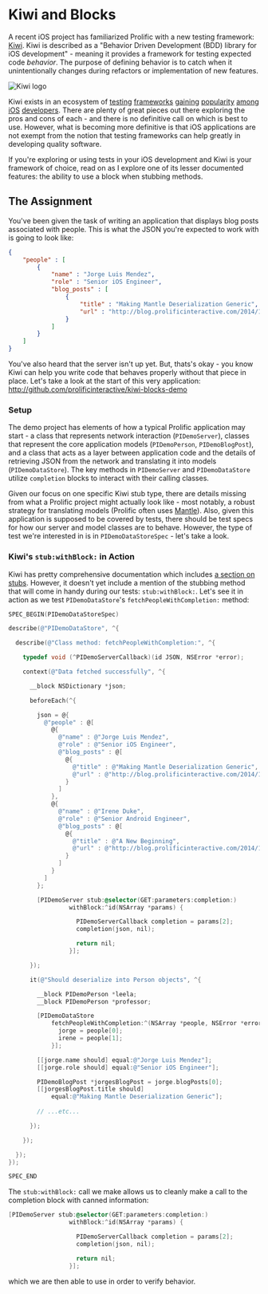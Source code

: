 # Kiwi and Blocks

A recent iOS project has familiarized Prolific with a new testing framework: [Kiwi](https://github.com/kiwi-bdd/Kiwi). Kiwi is described as a "Behavior Driven Development (BDD) library for iOS development" - meaning it provides a framework for testing expected code _behavior_. The purpose of defining behavior is to catch when it unintentionally changes during refactors or implementation of new features. 

![Kiwi logo](https://raw.githubusercontent.com/prolificinteractive/kiwi-blocks-demo/feature/blog_post/images/kiwi1.png?token=AFNCYa8wDXlhi2PZbrN9ffO03SK11W9Eks5Vbe6-wA%3D%3D "Kiwi logo")

Kiwi exists in an ecosystem of [testing](https://developer.apple.com/library/ios/documentation/DeveloperTools/Conceptual/testing_with_xcode/Introduction/Introduction.html) [frameworks](https://github.com/specta/specta) [gaining](https://github.com/kif-framework/KIF) [popularity](https://github.com/calabash/calabash-ios) [among](https://github.com/facebook/ios-snapshot-test-case) [iOS](https://github.com/pivotal/cedar) [developers](https://github.com/Quick/Quick). There are plenty of great pieces out there exploring the pros and cons of each - and there is no definitive call on which is best to use. However, what is becoming more definitive is that iOS applications are not exempt from the notion that testing frameworks can help greatly in developing quality software. 

If you're exploring or using tests in your iOS development and Kiwi is your framework of choice, read on as I explore one of its lesser documented features: the ability to use a block when stubbing methods.

## The Assignment

You've been given the task of writing an application that displays blog posts associated with people. This is what the JSON you're expected to work with is going to look like:

``` JSON
{
	"people" : [
		{
			"name" : "Jorge Luis Mendez",
			"role" : "Senior iOS Engineer",
			"blog_posts" : [
				{
					"title" : "Making Mantle Deserialization Generic",
					"url" : "http://blog.prolificinteractive.com/2014/12/15/making-mantle-deserialization-generic/"
				}
			]
		}
	]
}
```

You've also heard that the server isn't up yet. But, thats's okay - you know Kiwi can help you write code that behaves properly without that piece in place. Let's take a look at the start of this very application: http://github.com/prolificinteractive/kiwi-blocks-demo

### Setup

The demo project has elements of how a typical Prolific application may start - a class that represents network interaction (`PIDemoServer`), classes that represent the core application models (`PIDemoPerson`, `PIDemoBlogPost`), and a class that acts as a layer between application code and the details of retrieving JSON from the network and translating it into models (`PIDemoDataStore`). The key methods in `PIDemoServer` and `PIDemoDataStore` utilize `completion` blocks to interact with their calling classes. 

Given our focus on one specific Kiwi stub type, there are details missing from what a Prolific project might actually look like - most notably, a robust strategy for translating models (Prolific often uses [Mantle](http://blog.prolificinteractive.com/2014/12/15/making-mantle-deserialization-generic/)). Also, given this application is supposed to be covered by tests, there should be test specs for how our server and model classes are to behave. However, the type of test we're interested in is in `PIDemoDataStoreSpec` - let's take a look.

### Kiwi's `stub:withBlock:` in Action

Kiwi has pretty comprehensive documentation which includes [a section on stubs](https://github.com/kiwi-bdd/Kiwi/wiki/Mocks-and-Stubs#stubs). However, it doesn't yet include a mention of the stubbing method that will come in handy during our tests: `stub:withBlock:`. Let's see it in action as we test `PIDemoDataStore`'s `fetchPeopleWithCompletion:` method:

``` objective-c
SPEC_BEGIN(PIDemoDataStoreSpec)

describe(@"PIDemoDataStore", ^{

  describe(@"Class method: fetchPeopleWithCompletion:", ^{

    typedef void (^PIDemoServerCallback)(id JSON, NSError *error);

    context(@"Data fetched successfully", ^{

      __block NSDictionary *json;

      beforeEach(^{

        json = @{
          @"people" : @[
            @{
              @"name" : @"Jorge Luis Mendez",
              @"role" : @"Senior iOS Engineer",
              @"blog_posts" : @[
                @{
                  @"title" : @"Making Mantle Deserialization Generic",
                  @"url" : @"http://blog.prolificinteractive.com/2014/12/15/making-mantle-deserialization-generic/"
                }              
              ]
            },
            @{
              @"name" : @"Irene Duke",
              @"role" : @"Senior Android Engineer",
              @"blog_posts" : @[
                @{
                  @"title" : @"A New Beginning",
                  @"url" : @"http://blog.prolificinteractive.com/2014/11/19/new-beginning/"
                }
              ]
            }
          ]
        };

        [PIDemoServer stub:@selector(GET:parameters:completion:)
                 withBlock:^id(NSArray *params) {

                   PIDemoServerCallback completion = params[2];
                   completion(json, nil);

                   return nil;
                 }];

      });

      it(@"Should deserialize into Person objects", ^{

        __block PIDemoPerson *leela;
        __block PIDemoPerson *professor;

        [PIDemoDataStore
            fetchPeopleWithCompletion:^(NSArray *people, NSError *error) {
              jorge = people[0];
              irene = people[1];
            }];

        [[jorge.name should] equal:@"Jorge Luis Mendez"];
        [[jorge.role should] equal:@"Senior iOS Engineer"];

        PIDemoBlogPost *jorgesBlogPost = jorge.blogPosts[0];
        [[jorgesBlogPost.title should]
            equal:@"Making Mantle Deserialization Generic"];
        
        // ...etc...

      });

    });

  });
});

SPEC_END
```

The `stub:withBlock:` call we make allows us to cleanly make a call to the completion block with canned information:

```objective-c
[PIDemoServer stub:@selector(GET:parameters:completion:)
                 withBlock:^id(NSArray *params) {

                   PIDemoServerCallback completion = params[2];
                   completion(json, nil);

                   return nil;
                 }];
```

which we are then able to use in order to verify behavior.